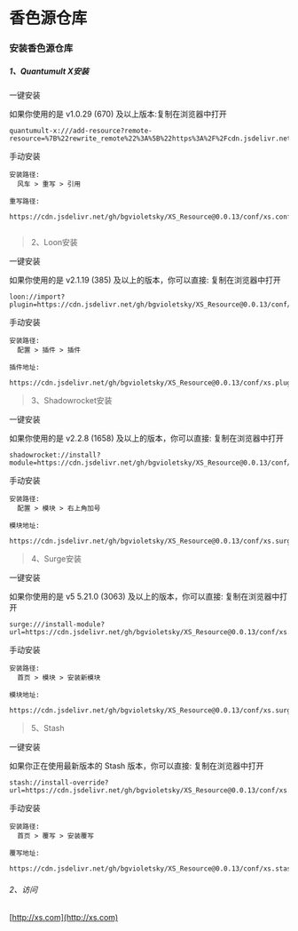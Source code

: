 # 香色源仓库

### 安装香色源仓库

##### 1、Quantumult X安装

一键安装

如果你使用的是 v1.0.29 (670) 及以上版本:复制在浏览器中打开
```
quantumult-x:///add-resource?remote-resource=%7B%22rewrite_remote%22%3A%5B%22https%3A%2F%2Fcdn.jsdelivr.net%2Fgh%2Fbgvioletsky%2FXS_Resource%400.0.13%2Fconf%2Fxs.conf%2Ctag%3Dxs%22%5D%7D
```

手动安装

```
安装路径: 
 ​ 风车 > 重写 > 引用

重写路径: 
  https://cdn.jsdelivr.net/gh/bgvioletsky/XS_Resource@0.0.13/conf/xs.conf
  
```
>2、Loon安装

一键安装

如果你使用的是 v2.1.19 (385) 及以上的版本，你可以直接: 复制在浏览器中打开

```
loon://import?plugin=https://cdn.jsdelivr.net/gh/bgvioletsky/XS_Resource@0.0.13/conf/xs.plugin
```

手动安装
```
安装路径: 
 ​ 配置 > 插件 > 插件
 
插件地址: 

https://cdn.jsdelivr.net/gh/bgvioletsky/XS_Resource@0.0.13/conf/xs.plugin
```
>3、Shadowrocket安装

一键安装

如果你使用的是 v2.2.8 (1658) 及以上的版本，你可以直接: 复制在浏览器中打开
```
shadowrocket://install?module=https://cdn.jsdelivr.net/gh/bgvioletsky/XS_Resource@0.0.13/conf/xs.surge.sgmodule
```

手动安装

```
安装路径: 
 ​ 配置 > 模块 > 右上角加号

模块地址: 
  https://cdn.jsdelivr.net/gh/bgvioletsky/XS_Resource@0.0.13/conf/xs.surge.sgmodule

```
>4、Surge安装

一键安装

如果你使用的是 v5 5.21.0 (3063) 及以上的版本，你可以直接: 复制在浏览器中打开
```
surge:///install-module?url=https://cdn.jsdelivr.net/gh/bgvioletsky/XS_Resource@0.0.13/conf/xs.surge.sgmodule
```

手动安装

```
安装路径: 
 ​ 首页 > 模块 > 安装新模块

模块地址: 
  https://cdn.jsdelivr.net/gh/bgvioletsky/XS_Resource@0.0.13/conf/xs.surge.sgmodule
```

>5、Stash

一键安装

如果你正在使用最新版本的  Stash 版本，你可以直接: 复制在浏览器中打开
```
stash://install-override?url=https://cdn.jsdelivr.net/gh/bgvioletsky/XS_Resource@0.0.13/conf/xs.stash.stoverride
```
手动安装

```
安装路径: 
  首页 > 覆写 > 安装覆写
  
​覆写地址: 
  https://cdn.jsdelivr.net/gh/bgvioletsky/XS_Resource@0.0.13/conf/xs.stash.stoverride
```

###### 2、访问

[http://xs.com](http://xs.com)